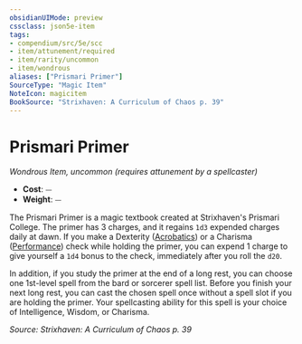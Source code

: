 ```yaml
---
obsidianUIMode: preview
cssclass: json5e-item
tags:
- compendium/src/5e/scc
- item/attunement/required
- item/rarity/uncommon
- item/wondrous
aliases: ["Prismari Primer"]
SourceType: "Magic Item"
NoteIcon: magicitem
BookSource: "Strixhaven: A Curriculum of Chaos p. 39"
---
```

# Prismari Primer
*Wondrous Item, uncommon (requires attunement by a spellcaster)*  

- **Cost**: ⏤
- **Weight**: ⏤

The Prismari Primer is a magic textbook created at Strixhaven's Prismari College. The primer has 3 charges, and it regains `1d3` expended charges daily at dawn. If you make a Dexterity ([Acrobatics](/2-Mechanics/CLI/rules/skills.md#Acrobatics)) or a Charisma ([Performance](/2-Mechanics/CLI/rules/skills.md#Performance)) check while holding the primer, you can expend 1 charge to give yourself a `1d4` bonus to the check, immediately after you roll the `d20`.

In addition, if you study the primer at the end of a long rest, you can choose one 1st-level spell from the bard or sorcerer spell list. Before you finish your next long rest, you can cast the chosen spell once without a spell slot if you are holding the primer. Your spellcasting ability for this spell is your choice of Intelligence, Wisdom, or Charisma.

*Source: Strixhaven: A Curriculum of Chaos p. 39*